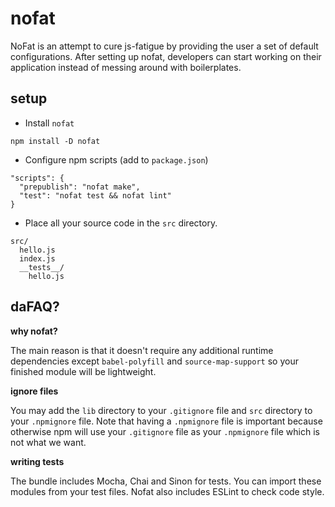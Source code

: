 # nofat

NoFat is an attempt to cure js-fatigue by providing the user a set of default configurations. After setting up nofat, developers can start working on their application instead of messing around with boilerplates.

## setup

 - Install `nofat`

```
npm install -D nofat
```

 - Configure npm scripts (add to `package.json`)

```
"scripts": {
  "prepublish": "nofat make",
  "test": "nofat test && nofat lint"
}
```

- Place all your source code in the `src` directory.

```
src/
  hello.js
  index.js
  __tests__/
    hello.js
```

## daFAQ?

**why nofat?**

The main reason is that it doesn't require any additional runtime dependencies except `babel-polyfill` and `source-map-support` so your finished module will be lightweight.

**ignore files**

You may add the `lib` directory to your `.gitignore` file and `src` directory to your `.npmignore` file. Note that having a `.npmignore` file is important because otherwise npm will use your `.gitignore` file as your `.npmignore` file which is not what we want.

**writing tests**

The bundle includes Mocha, Chai and Sinon for tests. You can import these modules from your test files. Nofat also includes ESLint to check code style.
